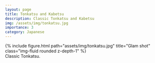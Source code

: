 ```yaml
---
layout: page
title: Tonkatsu and Kabetsu
description: Classic Tonkatsu and Kabetsu
img: /assets/img/tonkatsu.jpg
importance: 3
category: Japanese
---
```

<div class="row">
    <div class="col-sm mt-3 mt-md-0">
        {% include figure.html path="assets/img/tonkatsu.jpg" title="Glam shot" class="img-fluid rounded z-depth-1" %}
    </div>
</div>
<div class="caption">
    Classic Tonkatsu.
</div>
